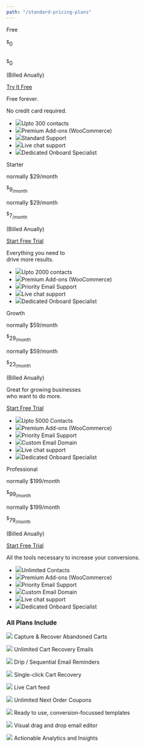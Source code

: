 ```yaml
---
path: "/standard-pricing-plans"
---
```


<row>

<plan size="3" class="plan-bdr-right plan-bdr-bg">

<div slot="plan-title">
Free
</div>

<div slot="original-price-line">   
<br>
</div>

<div slot="plan-price">
<sup>$</sup>0
</div>

<div slot="original-price-line-anually">   
<br>
</div>

<div slot="plan-price-anually">

<sup>$</sup>0


<p class="pt-3" style="display:hidden;">(Billed Anually)</p>

</div>

<div slot="plan-button">

<a class="btn-outline btn-lg" href="https://app.retainful.com/?utm_source=free&utm_medium=try_it_for_free&utm_campaign=pricing" target="_blank" rel="noopener noreferrer"> Try  It Free </a>

</div>

<div slot="pricing-slogan">

Free forever.

No credit card required.

</div>

<div slot="plan-features">

<ul>

<li><img src="../images/landingpage/pricing-plans-icons/check.svg" class="plan-have">Upto 300 contacts</li>
<li><img src="../images/landingpage/pricing-plans-icons/close.svg" class="plan-not">Premium Add-ons (WooCommerce)</li>
<li><img src="../images/landingpage/pricing-plans-icons/check.svg" class="plan-have">Standard Support</li>
<li><img src="../images/landingpage/pricing-plans-icons/close.svg" class="plan-not">Live chat support</li>
<li><img src="../images/landingpage/pricing-plans-icons/close.svg" class="plan-not">Dedicated Onboard Specialist</li>

</ul>

</div>

</plan>

<plan size="3" class="plan-bdr-bg">

<div slot="plan-title">
Starter
</div>

<div slot="original-price-line">

normally $29/month

</div>

<div slot="plan-price">

<sup>$</sup>9<sub>/month</sub>

</div>

<div slot="original-price-line-anually">

normally $29/month

</div>

<div slot="plan-price-anually">

<sup>$</sup>7<sub>/month</sub>

<p class="pt-3">(Billed Anually)</p>

</div>

<div slot="plan-button">

<a class="btn-action btn-lg" href="https://app.retainful.com/?utm_source=starter&utm_medium=start_free_trail&utm_campaign=pricing" target="_blank" rel="noopener noreferrer">Start Free Trial </a>

</div>

<div slot="pricing-slogan">

Everything you need to          
drive more results.

</div>

<div slot="plan-features">

<ul>

<li><img src="../images/landingpage/pricing-plans-icons/check.svg" class="plan-have">Upto 2000 contacts</li>
<li><img src="../images/landingpage/pricing-plans-icons/check.svg" class="plan-have">Premium Add-ons (WooCommerce)</li>
<li><img src="../images/landingpage/pricing-plans-icons/check.svg" class="plan-have">Priority Email Support</li>
<li><img src="../images/landingpage/pricing-plans-icons/close.svg" class="plan-not">Live chat support</li>
<li><img src="../images/landingpage/pricing-plans-icons/close.svg" class="plan-not">Dedicated Onboard Specialist</li>

</ul>

</div>

</plan>

<plan size="3"  class="featured plan-bdr-bg">

<div slot="plan-title">
Growth
</div>

<div slot="original-price-line">

normally $59/month

</div>

<div slot="plan-price" >

<sup>$</sup>29<sub>/month</sub>

</div>

<div slot="original-price-line-anually">

normally $59/month

</div>

<div slot="plan-price-anually">

<sup>$</sup>23<sub>/month</sub>

<p class="pt-3">(Billed Anually)</p>

</div>

<div slot="pricing-slogan">

Great for growing businesses        
who want to do more.

</div>

<div slot="plan-button">
 
<a class="btn-action btn-lg" href="https://app.retainful.com/?utm_source=growth&utm_medium=start_free_trail&utm_campaign=pricing" target="_blank" rel="noopener noreferrer">Start Free Trial </a>

</div>

<div slot="plan-features">

<ul class="pricing-details_list">

<li><img src="../images/landingpage/pricing-plans-icons/check.svg" class="plan-have">Upto 5000 Contacts</li>
<li><img src="../images/landingpage/pricing-plans-icons/check.svg" class="plan-have">Premium Add-ons (WooCommerce)</li>
<li><img src="../images/landingpage/pricing-plans-icons/check.svg" class="plan-have">Priority Email Support</li>
<li><img src="../images/landingpage/pricing-plans-icons/check.svg" class="plan-have">Custom Email Domain</li>
<li><img src="../images/landingpage/pricing-plans-icons/close.svg" class="plan-not">Live chat support</li>
<li><img src="../images/landingpage/pricing-plans-icons/close.svg" class="plan-not">Dedicated Onboard Specialist</li>

</ul>
  
</div>

</plan>

<plan size="3" class="plan-bdr-bg">

<div slot="plan-title">
Professional
</div>

<div slot="original-price-line">

normally $199/month

</div>

<div slot="plan-price">
<sup>$</sup>99<sub>/month</sub>
</div>

<div slot="original-price-line-anually">

normally $199/month

</div>

<div slot="plan-price-anually">

<sup>$</sup>79<sub>/month</sub>

<p class="pt-3">(Billed Anually)</p>

</div>

<div slot="plan-button">

<a class="btn-action btn-lg" href="https://app.retainful.com/?utm_source=professional&utm_medium=start_free_trail&utm_campaign=pricing" target="_blank" rel="noopener noreferrer">Start Free Trial </a>

</div>

<div slot="pricing-slogan">

All the tools necessary to 
increase your conversions.

</div>

<div slot="plan-features">

<ul>

<li><img src="../images/landingpage/pricing-plans-icons/check.svg" class="plan-have">Unlimited Contacts</li>
<li><img src="../images/landingpage/pricing-plans-icons/check.svg" class="plan-have">Premium Add-ons (WooCommerce)</li>
<li><img src="../images/landingpage/pricing-plans-icons/check.svg" class="plan-have">Priority Email Support</li>
<li><img src="../images/landingpage/pricing-plans-icons/check.svg" class="plan-have">Custom Email Domain</li>
<li><img src="../images/landingpage/pricing-plans-icons/check.svg" class="plan-have">Live chat support</li>
<li><img src="../images/landingpage/pricing-plans-icons/check.svg" class="plan-have">Dedicated Onboard Specialist</li>

</ul>


</div>

</plan>

</row>

<div class="plan-features p-2 ptb-2 plan-price-title">


### **All Plans Include**



<row class="text-left p-2 m-3">

<column size="6">

<div class="pricing-plans-icons">

<p> <img src="../images/landingpage/pricing-plans-icons/1.svg"> Capture & Recover Abandoned Carts </p>
<p> <img src="../images/landingpage/pricing-plans-icons/2.svg"> Unlimited Cart Recovery Emails</p>
<p> <img src="../images/landingpage/pricing-plans-icons/3.svg"> Drip / Sequential Email Reminders</p>
<p> <img src="../images/landingpage/pricing-plans-icons/4.svg"> Single-click Cart Recovery</p>
<p> <img src="../images/landingpage/pricing-plans-icons/5.svg"> Live Cart feed</p>

</div>

</column>

<column size="6">

<div class="pricing-plans-icons">

<p> <img src="../images/landingpage/pricing-plans-icons/6.svg"> Unlimited Next Order Coupons</p>
<p> <img src="../images/landingpage/pricing-plans-icons/7.svg"> Ready to use, conversion-focussed templates</p>
<p> <img src="../images/landingpage/pricing-plans-icons/8.svg"> Visual drag and drop email editor</p>
<p> <img src="../images/landingpage/pricing-plans-icons/9.svg"> Actionable Analytics and Insights</p>

</div>

</column>

</row>

</div>

